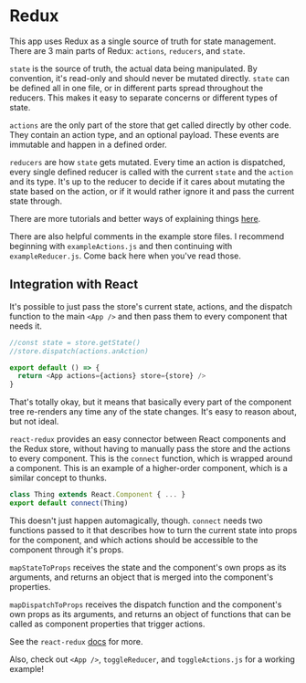 # Redux

This app uses Redux as a single source of truth for state management.
There are 3 main parts of Redux: `actions`, `reducers`, and `state`.

`state` is the source of truth, the actual data being manipulated.
By convention, it's read-only and should never be mutated directly.
`state` can be defined all in one file, or in different parts spread
throughout the reducers. This makes it easy to separate concerns or
different types of state.

`actions` are the only part of the store that get called directly
by other code. They contain an action type, and an optional payload.
These events are immutable and happen in a defined order.

`reducers` are how `state` gets mutated. Every time an action is 
dispatched, every single defined reducer is called with the current
`state` and the `action` and its type. It's up to the reducer to decide
if it cares about mutating the state based on the action, or if it
would rather ignore it and pass the current state through.

There are more tutorials and better ways of explaining things [here](https://redux.js.org/basics).

There are also helpful comments in the example store files. I recommend
beginning with `exampleActions.js` and then continuing with 
`exampleReducer.js`. Come back here when you've read those.

## Integration with React

It's possible to just pass the store's current state, actions, and the
dispatch function to the main `<App />` and then pass them to every 
component that needs it. 

```javascript
//const state = store.getState()
//store.dispatch(actions.anAction)

export default () => {
  return <App actions={actions} store={store} />
}
```

That's totally okay, but it means that basically
every part of the component tree re-renders any time any of the state 
changes. It's easy to reason about, but not ideal.

`react-redux` provides an easy connector between React components
and the Redux store, without having to manually pass the store and the
actions to every component. This is the `connect` function, which is
wrapped around a component. This is an example of a higher-order
component, which is a similar concept to thunks.

```javascript
class Thing extends React.Component { ... }
export default connect(Thing)
```

This doesn't just happen automagically, though. `connect` needs two
functions passed to it that describes how to turn the current
state into props for the component, and which actions should be 
accessible to the component through it's props.

`mapStateToProps` receives the state and the component's own props
as its arguments, and returns an object that is merged into the 
component's properties. 

`mapDispatchToProps` receives the dispatch function and the component's
own props as its arguments, and returns an object of functions that
can be called as component properties that trigger actions.

See the `react-redux` [docs](https://redux.js.org/basics/usagewithreact) for more.

Also, check out `<App />`, `toggleReducer`, and `toggleActions.js` for
a working example!
